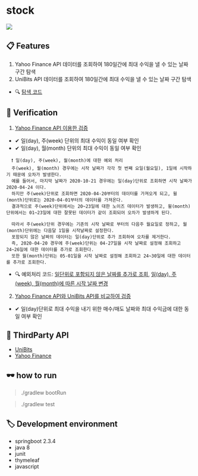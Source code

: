 # stock

![](assets/demo.gif)

## 📋 Features


1. Yahoo Finance API 데이터를 조회하여 180일간에 최대 수익을 낼 수 있는 날짜 구간 탐색
2. UniBits API 데이터를 조회하여 180일간에 최대 수익을 낼 수 있는 날짜 구간 탐색

- 🔍  [탐색 코드](https://github.com/raccoonback/stock/blob/94905fe8c7a17e843a4d55fce10f58a08b518728/src/main/java/com/test/stock/stock/service/StockService.java#L84-L117)


## 🤔 Verification

1. [Yahoo Finance API 이용한 검증](https://github.com/raccoonback/stock/blob/main/src/test/java/com/test/stock/stock/service/YahooStockServiceTest.java)
  - ✔ 일(day), 주(week) 단위의 최대 수익이 동일 여부 확인
  - ✔ 일(day), 월(month) 단위의 최대 수익이 동일 여부 확인

  ```
    ❗ 일(day), 주(week), 월(month)에 대한 예외 처리
    주(week), 월(month) 경우에는 시작 날짜가 각각 첫 번째 요일(월요일), 1일에 시작하기 때문에 오차가 발생한다.
    예를 들어서, 마지막 날짜가 2020-10-21 경우에는 일(day)단위로 조회하면 시작 날짜가 2020-04-24 이다.
    하지만 주(week)단위로 조회하면 2020-04-20부터의 데이터를 가져오게 되고, 윌(month)단위로는 2020-04-01부터의 데이터를 가져온다.
    결과적으로 주(week)단위에서는 20~23일에 대한 노이즈 데이터가 발생하고, 윌(month)단위에서는 01~23일에 대한 잘못된 데이터가 같이 조회되어 오차가 발생하게 된다.

    따라서 주(week)단위 경우에는 기존의 시작 날짜로 부터의 다음주 월요일로 정하고, 월(month)단위에는 다음달 1일을 시작날짜로 설정한다.
    포함되지 않은 날짜의 데이터는 일(day)단위로 추가 조회하여 오차를 제거한다.
    즉, 2020-04-20 경우에 주(week)단위는 04-27일을 시작 날짜로 설정해 조회하고 24~26일에 대한 데이터를 추가로 조회한다.
    또한 월(month)단위는 05-01일을 시작 날짜로 설정해 조회하고 24~30일에 대한 데이터를 추가로 조회한다.
  ```
  - 🔍  예외처리 코드: [일단위로 포함되지 않은 날짜를 추가로 조회](https://github.com/raccoonback/stock/blob/94905fe8c7a17e843a4d55fce10f58a08b518728/src/main/java/com/test/stock/stock/service/YahooStockService.java#L47-L60), [일(day), 주(week), 월(month)에 따른 시작 날짜 변경](https://github.com/raccoonback/stock/tree/94905fe8c7a17e843a4d55fce10f58a08b518728/src/main/java/com/test/stock/stock/service/strategy/yahoo/frequency)

2. [Yahoo Finance API와 UniBits API를 비교하여 검증](https://github.com/raccoonback/stock/blob/main/src/test/java/com/test/stock/stock/service/UniBitsServiceTest.java)
  - ✔ 일(day)단위로 최대 수익을 내기 위한 매수/매도 날짜와 최대 수익금에 대한 동일 여부 확인

## 📎 ThirdParty API

- [UniBits](https://unibit.ai/api/docs/V2.0/historical_stock_price)
- [Yahoo Finance](https://rapidapi.com/apidojo/api/yahoo-finance1?endpoint=apiendpoint_a1e0ecc6-0a3a-43fd-8133-77a66d33f68c)

## 🕶 how to run
> ./gradlew bootRun

> ./gradlew test

## 🏷 Development environment
- springboot 2.3.4
- java 8
- junit
- thymeleaf
- javascript
